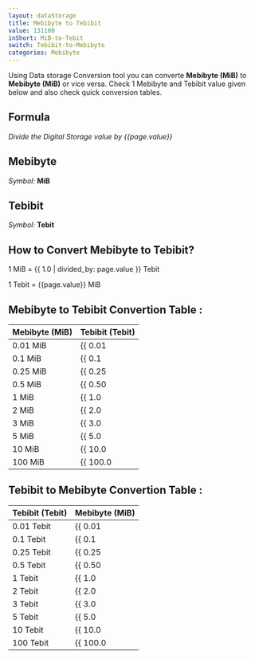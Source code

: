 ```yaml
---
layout: dataStorage
title: Mebibyte to Tebibit
value: 131100
inShort: MiB-to-Tebit
switch: Tebibit-to-Mebibyte
categories: Mebibyte
---
```


Using Data storage Conversion tool you can converte **Mebibyte (MiB)** to **Mebibyte (MiB)** or vice versa. Check 1 Mebibyte and Tebibit value given below and also check quick conversion tables.

## Formula
*Divide the Digital Storage value by {{page.value}}*

## Mebibyte
*Symbol:* **MiB**

## Tebibit
*Symbol:* **Tebit**

## How to Convert Mebibyte to Tebibit?

1 MiB = {{ 1.0 | divided_by: page.value }} Tebit

1 Tebit = {{page.value}} MiB


## Mebibyte to Tebibit Convertion Table :

| Mebibyte (MiB) | Tebibit (Tebit) |
| ---- | ---- |
| 0.01 MiB | {{ 0.01 | divided_by: page.value | round: 12 }} Tebit |
| 0.1 MiB | {{ 0.1 | divided_by: page.value | round: 12 }} Tebit |
| 0.25 MiB | {{ 0.25 | divided_by: page.value | round: 12 }} Tebit |
| 0.5 MiB | {{ 0.50 | divided_by: page.value | round: 12 }} Tebit |
| 1 MiB | {{ 1.0 | divided_by: page.value | round: 12 }} Tebit |
| 2 MiB | {{ 2.0 | divided_by: page.value | round: 12 }} Tebit |
| 3 MiB | {{ 3.0 | divided_by: page.value | round: 12 }} Tebit |
| 5 MiB | {{ 5.0 | divided_by: page.value | round: 12 }} Tebit |
| 10 MiB | {{ 10.0 | divided_by: page.value | round: 12 }} Tebit |
| 100 MiB | {{ 100.0 | divided_by: page.value | round: 12 }} Tebit |

## Tebibit to Mebibyte Convertion Table :

| Tebibit (Tebit) | Mebibyte (MiB) |
| ---- | ---- |
| 0.01 Tebit | {{ 0.01 | times: page.value | round: 12 }} MiB |
| 0.1 Tebit | {{ 0.1 | times: page.value | round: 12 }} MiB |
| 0.25 Tebit | {{ 0.25 | times: page.value | round: 12 }} MiB |
| 0.5 Tebit | {{ 0.50 | times: page.value | round: 12 }} MiB |
| 1 Tebit | {{ 1.0 | times: page.value | round: 12 }} MiB |
| 2 Tebit | {{ 2.0 | times: page.value | round: 12 }} MiB |
| 3 Tebit | {{ 3.0 | times: page.value | round: 12 }} MiB |
| 5 Tebit | {{ 5.0 | times: page.value | round: 12 }} MiB |
| 10 Tebit | {{ 10.0 | times: page.value | round: 12 }} MiB |
| 100 Tebit | {{ 100.0 | times: page.value | round: 12 }} MiB |


<script>
document.getElementById('selectInput')[9].selected = true
document.getElementById('selectOutput')[15].selected = true
</script>
